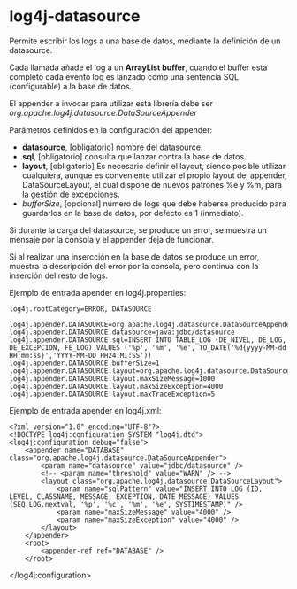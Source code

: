 # log4j-datasource
Permite escribir los logs a una base de datos, mediante la definición de un datasource.

Cada llamada añade el log a un **ArrayList buffer**, cuando el buffer esta completo cada evento log es lanzado como una sentencia SQL (configurable) a la base de datos.

El appender a invocar para utilizar esta librería debe ser *org.apache.log4j.datasource.DataSourceAppender*

Parámetros definidos en la configuración del appender: 
 * **datasource**, [obligatorio] nombre del datasource. 
 * **sql**, [obligatorio] consulta que lanzar contra la base de datos. 
 * **layout**, [obligatorio] Es necesario definir el layout, siendo posible utilizar cualquiera, aunque es conveniente utilizar el propio layout del appender, DataSourceLayout, el cual dispone de nuevos patrones %e y %m, para la gestión de excepciones. 
 * *bufferSize*, [opcional] número de logs que debe haberse producido para guardarlos en la base de datos, por defecto es 1 (inmediato). 

Si durante la carga del datasource, se produce un error, se muestra un mensaje por la consola y el appender deja de funcionar. 

Si al realizar una insercción en la base de datos se produce un error, muestra la descripción del error por la consola, pero continua con la inserción del resto de logs. 

Ejemplo de entrada apender en log4j.properties: 

    log4j.rootCategory=ERROR, DATASOURCE

    log4j.appender.DATASOURCE=org.apache.log4j.datasource.DataSourceAppender
    log4j.appender.DATASOURCE.datasource=java:jdbc/datasource
    log4j.appender.DATASOURCE.sql=INSERT INTO TABLE_LOG (DE_NIVEL, DE_LOG, DE_EXCEPCION, FE_LOG) VALUES ('%p', '%m', '%e', TO_DATE('%d{yyyy-MM-dd HH:mm:ss}','YYYY-MM-DD HH24:MI:SS'))
    log4j.appender.DATASOURCE.bufferSize=1
    log4j.appender.DATASOURCE.layout=org.apache.log4j.datasource.DataSourceLayout
    log4j.appender.DATASOURCE.layout.maxSizeMessage=1000
    log4j.appender.DATASOURCE.layout.maxSizeException=4000
    log4j.appender.DATASOURCE.layout.maxTraceException=5


Ejemplo de entrada apender en log4j.xml:

    <?xml version="1.0" encoding="UTF-8"?>
    <!DOCTYPE log4j:configuration SYSTEM "log4j.dtd">
    <log4j:configuration debug="false">
        <appender name="DATABASE" class="org.apache.log4j.datasource.DataSourceAppender">
            <param name="datasource" value="jdbc/datasource" />
            <!-- <param name="threshold" value="WARN" /> -->
            <layout class="org.apache.log4j.datasource.DataSourceLayout">
                <param name="sqlPattern" value="INSERT INTO LOG (ID, LEVEL, CLASSNAME, MESSAGE, EXCEPTION, DATE_MESSAGE) VALUES (SEQ_LOG.nextval, '%p', '%c', '%m', '%e', SYSTIMESTAMP)" />
                <param name="maxSizeMessage" value="4000" />
                <param name="maxSizeException" value="4000" />
            </layout>
        </appender>
        <root>
            <appender-ref ref="DATABASE" />
        </root>
   </log4j:configuration>